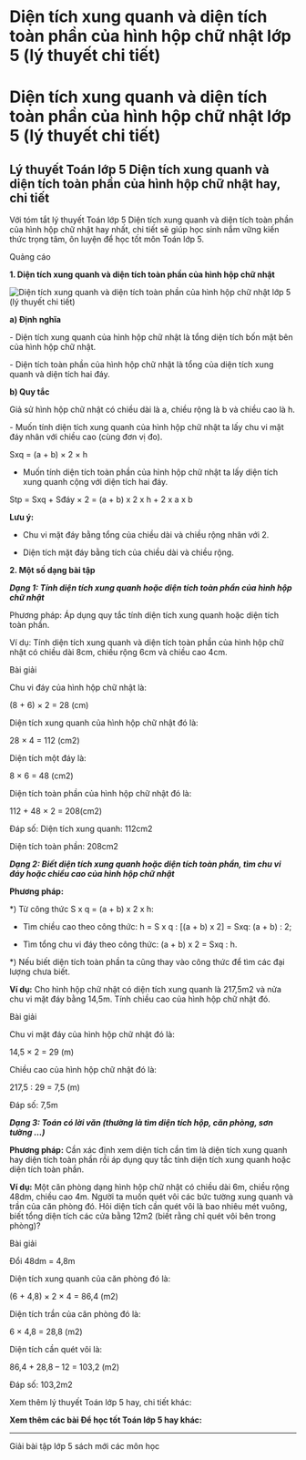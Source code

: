 # Diện tích xung quanh và diện tích toàn phần của hình hộp chữ nhật lớp 5 (lý thuyết chi tiết)

# Diện tích xung quanh và diện tích toàn phần của hình hộp chữ nhật lớp 5 (lý thuyết chi tiết)

## Lý thuyết Toán lớp 5 Diện tích xung quanh và diện tích toàn phần của hình hộp chữ nhật hay, chi tiết

Với tóm tắt lý thuyết Toán lớp 5 Diện tích xung quanh và diện tích toàn phần của hình hộp chữ nhật hay nhất, chi tiết sẽ giúp học sinh nắm vững kiến thức trọng tâm, ôn luyện để học tốt môn Toán lớp 5.

Quảng cáo

**1\. Diện tích xung quanh và diện tích toàn phần của hình hộp chữ nhật**

![Diện tích xung quanh và diện tích toàn phần của hình hộp chữ nhật lớp 5 \(lý thuyết chi tiết\)](https://vietjack.com/giai-toan-lop-5/images/ly-thuyet-dien-tich-xung-quanh-va-dien-tich-toan-phan-cua-hinh-hop-chu-nhat-99174.png)

**a) Định nghĩa**

\- Diện tích xung quanh của hình hộp chữ nhật là tổng diện tích bốn mặt bên của hình hộp chữ nhật.

\- Diện tích toàn phần của hình hộp chữ nhật là tổng của diện tích xung quanh và diện tích hai đáy.

**b) Quy tắc**

Giả sử hình hộp chữ nhật có chiều dài là a, chiều rộng là b và chiều cao là h.

\- Muốn tính diện tích xung quanh của hình hộp chữ nhật ta lấy chu vi mặt đáy nhân với chiều cao (cùng đơn vị đo).

Sxq = (a + b) × 2 × h

- Muốn tính diện tích toàn phần của hình hộp chữ nhật ta lấy diện tích xung quanh cộng với diện tích hai đáy.

Stp = Sxq \+ Sđáy × 2 = (a + b) x 2 x h + 2 x a x b

**Lưu ý:**

- Chu vi mặt đáy bằng tổng của chiều dài và chiều rộng nhân với 2.

- Diện tích mặt đáy bằng tích của chiều dài và chiều rộng.

**2\. Một số dạng bài tập**

**_Dạng 1: Tính diện tích xung quanh hoặc diện tích toàn phần của hình hộp chữ nhật_**

Phương pháp: Áp dụng quy tắc tính diện tích xung quanh hoặc diện tích toàn phần.

Ví dụ: Tính diện tích xung quanh và diện tích toàn phần của hình hộp chữ nhật có chiều dài 8cm, chiều rộng 6cm và chiều cao 4cm.

Bài giải

Chu vi đáy của hình hộp chữ nhật là:

(8 + 6) × 2 = 28 (cm)

Diện tích xung quanh của hình hộp chữ nhật đó là:

28 × 4 = 112 (cm2)

Diện tích một đáy là:

8 × 6 = 48 (cm2)

Diện tích toàn phần của hình hộp chữ nhật đó là:

112 + 48 × 2 = 208(cm2)

Đáp số: Diện tích xung quanh: 112cm2

Diện tích toàn phần: 208cm2

**_Dạng 2: Biết diện tích xung quanh hoặc diện tích toàn phần, tìm chu vi đáy hoặc chiều cao của hình hộp chữ nhật_**

**Phương pháp:**

*) Từ công thức S x q = (a + b) x 2 x h:

- Tìm chiều cao theo công thức: h = S x q : [(a + b) x 2] = Sxq: (a + b) : 2;

- Tìm tổng chu vi đáy theo công thức: (a + b) x 2 = Sxq : h.

*) Nếu biết diện tích toàn phần ta cũng thay vào công thức để tìm các đại lượng chưa biết.

**Ví dụ:** Cho hình hộp chữ nhật có diện tích xung quanh là 217,5m2 và nửa chu vi mặt đáy bằng 14,5m. Tính chiều cao của hình hộp chữ nhật đó.

Bài giải

Chu vi mặt đáy của hình hộp chữ nhật đó là:

14,5 × 2 = 29 (m)

Chiều cao của hình hộp chữ nhật đó là:

217,5 : 29 = 7,5 (m)

Đáp số: 7,5m

**_Dạng 3: Toán có lời văn (thường là tìm diện tích hộp, căn phòng, sơn tường …)_**

**Phương pháp:** Cần xác định xem diện tích cần tìm là diện tích xung quanh hay diện tích toàn phần rồi áp dụng quy tắc tính diện tích xung quanh hoặc diện tích toàn phần.

**Ví dụ:** Một căn phòng dạng hình hộp chữ nhật có chiều dài 6m, chiều rộng 48dm, chiều cao 4m. Người ta muốn quét vôi các bức tường xung quanh và trần của căn phòng đó. Hỏi diện tích cần quét vôi là bao nhiêu mét vuông, biết tổng diện tích các cửa bằng 12m2 (biết rằng chỉ quét vôi bên trong phòng)?

Bài giải

Đổi 48dm = 4,8m

Diện tích xung quanh của căn phòng đó là:

(6 + 4,8) × 2 × 4 = 86,4 (m2)

Diện tích trần của căn phòng đó là:

6 × 4,8 = 28,8 (m2)

Diện tích cần quét vôi là:

86,4 + 28,8 – 12 = 103,2 (m2)

Đáp số: 103,2m2

Xem thêm lý thuyết Toán lớp 5 hay, chi tiết khác:

**Xem thêm các bài Để học tốt Toán lớp 5 hay khác:**

* * *

Giải bài tập lớp 5 sách mới các môn học
